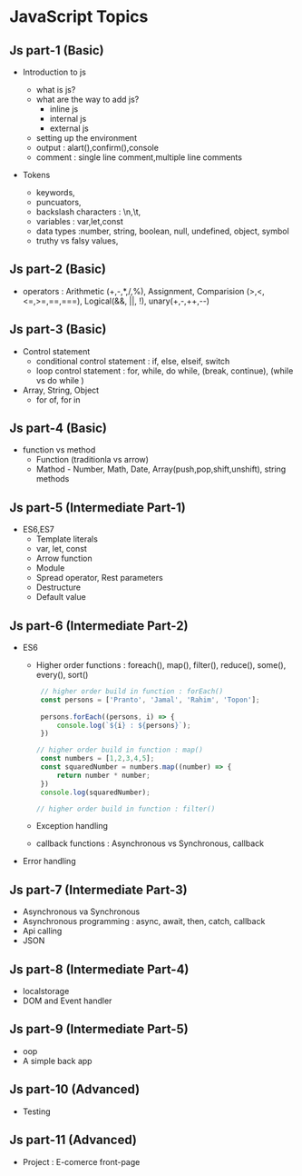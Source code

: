 # JavaScript Topics


## Js part-1 (Basic)
- Introduction to js
  - what is js?
  - what are the way to add js?
      - inline js
      - internal js
      - external js
  - setting up the environment
  - output : alart(),confirm(),console
  - comment : single line comment,multiple line comments


- Tokens
  - keywords,
  - puncuators,
  - backslash characters : \n,\t,
  - variables : var,let,const
  - data types :number, string, boolean, null, undefined, object, symbol
  - truthy vs falsy values,


## Js part-2 (Basic)
- operators : Arithmetic (+,-,*,/,%), Assignment, Comparision (>,<,<=,>=,==,===), Logical(&&, ||, !), unary(+,-,++,--)



## Js part-3 (Basic) 
- Control statement
  - conditional control statement : if, else, elseif, switch
  - loop control statement : for, while, do while, (break, continue), (while vs do while ) 
- Array, String, Object
  - for of, for in


## Js part-4 (Basic)
- function vs method
   - Function (traditionla vs arrow) 
   - Mathod - Number, Math, Date, Array(push,pop,shift,unshift), string methods

  
 
## Js part-5 (Intermediate Part-1)
- ES6,ES7
   - Template literals
   - var, let, const
   - Arrow function
   - Module
   - Spread operator, Rest parameters
   - Destructure
   - Default value


## Js part-6 (Intermediate Part-2)
- ES6
   - Higher order functions : foreach(), map(), filter(), reduce(), some(), every(), sort()
     
     ```javascript
      // higher order build in function : forEach()
      const persons = ['Pranto', 'Jamal', 'Rahim', 'Topon'];
      
      persons.forEach((persons, i) => {
          console.log(`${i} : ${persons}`);
      })
     ```
     
     ```javascript
     // higher order build in function : map()
      const numbers = [1,2,3,4,5];
      const squaredNumber = numbers.map((number) => {
          return number * number;
      })
      console.log(squaredNumber);
     ```

     ```javascript
     // higher order build in function : filter()
     
     ```

   - Exception handling
   - callback functions : Asynchronous vs Synchronous, callback
- Error handling



## Js part-7 (Intermediate Part-3)
- Asynchronous va Synchronous
- Asynchronous programming : async, await, then, catch, callback
- Api calling
- JSON


## Js part-8 (Intermediate Part-4)
- localstorage
- DOM and Event handler


  
## Js part-9 (Intermediate Part-5)
- oop
- A simple back app
  
  
## Js part-10 (Advanced)
- Testing

## Js part-11 (Advanced)
- Project : E-comerce front-page



















